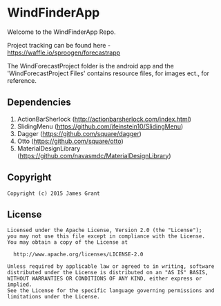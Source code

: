 WindFinderApp
=============

Welcome to the WindFinderApp Repo.

Project tracking can be found here - https://waffle.io/sproogen/forecastrapp

The WindForecastProject folder is the android app and the 'WindForecastProject Files' contains resource files, for images ect., for reference.

Dependencies
-------------
1. ActionBarSherlock (http://actionbarsherlock.com/index.html)
2. SlidingMenu (https://github.com/jfeinstein10/SlidingMenu)
3. Dagger (https://github.com/square/dagger)
4. Otto (https://github.com/square/otto)
5. MaterialDesignLibrary (https://github.com/navasmdc/MaterialDesignLibrary)

Copyright
-------------
```
Copyright (c) 2015 James Grant
```

License
-------------
```
Licensed under the Apache License, Version 2.0 (the "License");
you may not use this file except in compliance with the License.
You may obtain a copy of the License at

  http://www.apache.org/licenses/LICENSE-2.0

Unless required by applicable law or agreed to in writing, software
distributed under the License is distributed on an "AS IS" BASIS,
WITHOUT WARRANTIES OR CONDITIONS OF ANY KIND, either express or implied.
See the License for the specific language governing permissions and
limitations under the License.
```
